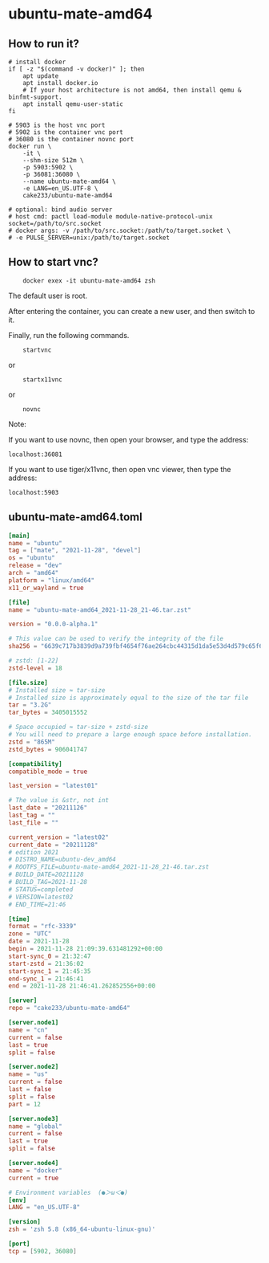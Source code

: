 # ubuntu-mate-amd64

## How to run it?

```shell
# install docker
if [ -z "$(command -v docker)" ]; then
    apt update
    apt install docker.io
    # If your host architecture is not amd64, then install qemu & binfmt-support.
    apt install qemu-user-static
fi

# 5903 is the host vnc port
# 5902 is the container vnc port
# 36080 is the container novnc port
docker run \
    -it \
    --shm-size 512m \
    -p 5903:5902 \
    -p 36081:36080 \
    --name ubuntu-mate-amd64 \
    -e LANG=en_US.UTF-8 \
    cake233/ubuntu-mate-amd64

# optional: bind audio server
# host cmd: pactl load-module module-native-protocol-unix socket=/path/to/src.socket
# docker args: -v /path/to/src.socket:/path/to/target.socket \
# -e PULSE_SERVER=unix:/path/to/target.socket

```

## How to start vnc?

```shell
    docker exex -it ubuntu-mate-amd64 zsh
```

The default user is root.

After entering the container, you can create a new user, and then switch to it.

Finally, run the following commands.

```shell
    startvnc
```

or

```shell
    startx11vnc
```

or

```shell
    novnc
```

Note:

If you want to use novnc, then open your browser, and type the address:

```
localhost:36081
```

If you want to use tiger/x11vnc, then open vnc viewer, then type the address:

```
localhost:5903
```

## ubuntu-mate-amd64.toml

```toml
[main]
name = "ubuntu"
tag = ["mate", "2021-11-28", "devel"]
os = "ubuntu"
release = "dev"
arch = "amd64"
platform = "linux/amd64"
x11_or_wayland = true

[file]
name = "ubuntu-mate-amd64_2021-11-28_21-46.tar.zst"

version = "0.0.0-alpha.1"

# This value can be used to verify the integrity of the file
sha256 = "6639c717b3839d9a739fbf4654f76ae264cbc44315d1da5e53d4d579c65f6189"

# zstd: [1-22]
zstd-level = 18

[file.size]
# Installed size ≈ tar-size
# Installed size is approximately equal to the size of the tar file
tar = "3.2G"
tar_bytes = 3405015552

# Space occupied ≈ tar-size + zstd-size
# You will need to prepare a large enough space before installation.
zstd = "865M"
zstd_bytes = 906041747

[compatibility]
compatible_mode = true

last_version = "latest01"

# The value is &str, not int
last_date = "20211126"
last_tag = ""
last_file = ""

current_version = "latest02"
current_date = "20211128"
# edition 2021
# DISTRO_NAME=ubuntu-dev_amd64
# ROOTFS_FILE=ubuntu-mate-amd64_2021-11-28_21-46.tar.zst
# BUILD_DATE=20211128
# BUILD_TAG=2021-11-28
# STATUS=completed
# VERSION=latest02
# END_TIME=21:46

[time]
format = "rfc-3339"
zone = "UTC"
date = 2021-11-28
begin = 2021-11-28 21:09:39.631481292+00:00
start-sync_0 = 21:32:47
start-zstd = 21:36:02
start-sync_1 = 21:45:35
end-sync_1 = 21:46:41
end = 2021-11-28 21:46:41.262852556+00:00

[server]
repo = "cake233/ubuntu-mate-amd64"

[server.node1]
name = "cn"
current = false
last = true
split = false

[server.node2]
name = "us"
current = false
last = false
split = false
part = 12

[server.node3]
name = "global"
current = false
last = true
split = false

[server.node4]
name = "docker"
current = true

# Environment variables  (●＞ω＜●)
[env]
LANG = "en_US.UTF-8"

[version]
zsh = 'zsh 5.8 (x86_64-ubuntu-linux-gnu)'

[port]
tcp = [5902, 36080]
```
